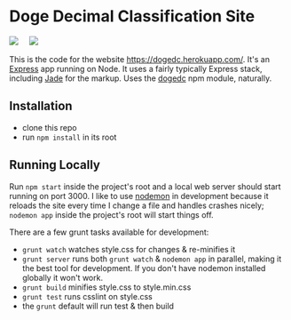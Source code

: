 # Doge Decimal Classification Site

![](http://img.shields.io/david/phette23/dogedc-site.svg?style=flat-square) &nbsp; &nbsp; ![](http://img.shields.io/david/dev/phette23/dogedc-site.svg?style=flat-square)

This is the code for the website https://dogedc.herokuapp.com/. It's an [Express](expressjs.com) app running on Node. It uses a fairly typically Express stack, including [Jade](http://jade-lang.com/) for the markup. Uses the [dogedc](https://github.com/phette23/dogedc) npm module, naturally.

## Installation

- clone this repo
- run `npm install` in its root

## Running Locally

Run `npm start` inside the project's root and a local web server should start running on port 3000. I like to use [nodemon](http://nodemon.io/) in development because it reloads the site every time I change a file and handles crashes nicely; `nodemon app` inside the project's root will start things off.

There are a few grunt tasks available for development:

- `grunt watch` watches style.css for changes & re-minifies it
- `grunt server` runs both `grunt watch` & `nodemon app` in parallel, making it the best tool for development. If you don't have nodemon installed globally it won't work.
- `grunt build` minifies style.css to style.min.css
- `grunt test` runs csslint on style.css
- the `grunt` default will run test & then build
